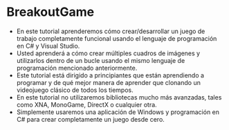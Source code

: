 # BreakoutGame

- En este tutorial aprenderemos cómo crear/desarrollar un juego de trabajo completamente funcional usando el lenguaje de programación en C# y Visual Studio.
- Usted aprenderá a cómo crear múltiples cuadros de imágenes y utilizarlos dentro de un bucle usando el mismo lenguaje de programación mencionado anteriormente.
- Este tutorial está dirigido a principiantes que están aprendiendo a programar y de qué mejor manera de aprender que clonando un videojuego clásico de todos los tiempos.
- En este tutorial no utilizaremos bibliotecas mucho más avanzadas, tales como XNA, MonoGame, DirectX o cualquier otra.
- Simplemente usaremos una aplicación de Windows y programación en C# para crear completamente un juego desde cero.

